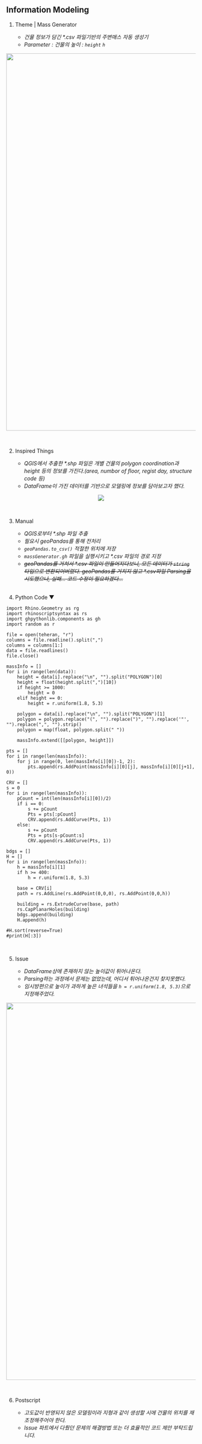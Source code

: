 ## Information Modeling

1. Theme | Mass Generator<br>

   - _건물 정보가 담긴 *.csv 파일기반의 주변매스 자동 생성기_
   - _Parameter : 건물의 높이 : `height` `h`_

<p align="center"><img src='https://user-images.githubusercontent.com/83874157/127735271-9e5eb9fc-d246-47d0-ad0b-70d573a32a52.gif' border='0' width='1000px'></p><br>

   
2. Inspired Things<br>

   - _QGIS에서 추출한 *.shp 파일은 개별 건물의 polygon coordination과 height 등의 정보를 가진다.(area, numbor of floor, regist day, structure code 등)_
   - _DataFrame이 가진 데이터를 기반으로 모델링에 정보를 담아보고자 했다._

<p align='center'><img src='https://user-images.githubusercontent.com/83874157/127735496-6f90462e-e80f-4766-b89f-d4ab1124ce57.PNG'></p><br>


3. Manual<br>

   - _QGIS로부터 *.shp 파일 추출_
   - _필요시 geoPandas를 통해 전처리_
   - _`geoPandas.to_csv()` 적절한 위치에 저장_
   - _`massGenerator.gh` 파일을 실행시키고 *.csv 파일의 경로 지정_
   - _~~geoPandas를 거쳐서 *.csv 파일이 만들어지다보니, 모든 데이터가 `string` 타입으로 변환되어버렸다. geoPandas를 거치지 않고 *.csv파일 Parsing을 시도했으나, 실패... 코드 수정이 필요하겠다...~~_<br><br>

4. Python Code ▼
```
import Rhino.Geometry as rg
import rhinoscriptsyntax as rs
import ghpythonlib.components as gh
import random as r

file = open(teheran, "r")
columns = file.readline().split(",")
columns = columns[1:]
data = file.readlines()
file.close()

massInfo = []
for i in range(len(data)):
    height = data[i].replace("\n", "").split("POLYGON")[0]
    height = float(height.split(",")[10])
    if height >= 1000:
        height = 0
    elif height == 0:
        height = r.uniform(1.8, 5.3)
        
    polygon = data[i].replace("\n", "").split("POLYGON")[1]
    polygon = polygon.replace("(", "").replace(")", "").replace('"', "").replace(",", "").strip()
    polygon = map(float, polygon.split(" "))
    
    massInfo.extend([[polygon, height]])

pts = []
for i in range(len(massInfo)):
    for j in range(0, len(massInfo[i][0])-1, 2):
        pts.append(rs.AddPoint(massInfo[i][0][j], massInfo[i][0][j+1], 0))

CRV = []
s = 0
for i in range(len(massInfo)):
    pCount = int(len(massInfo[i][0])/2)
    if i == 0:
        s += pCount
        Pts = pts[:pCount]
        CRV.append(rs.AddCurve(Pts, 1))
    else:
        s += pCount
        Pts = pts[s-pCount:s]
        CRV.append(rs.AddCurve(Pts, 1))

bdgs = []
H = []
for i in range(len(massInfo)):
    h = massInfo[i][1]
    if h >= 400:
        h = r.uniform(1.8, 5.3)
        
    base = CRV[i]
    path = rs.AddLine(rs.AddPoint(0,0,0), rs.AddPoint(0,0,h))
    
    building = rs.ExtrudeCurve(base, path)
    rs.CapPlanarHoles(building)
    bdgs.append(building)
    H.append(h)

#H.sort(reverse=True)
#print(H[:3])
```

<br>

   5. Issue<br>

        - _DataFrame상에 존재하지 않는 높이값이 튀어나온다._
        - _Parsing하는 과정에서 문제는 없었는데, 어디서 튀어나온건지 찾지못했다._
        - _임시방편으로 높이가 과하게 높은 녀석들을 `h = r.uniform(1.8, 5.3)`으로 지정해주었다._

<p align='center'><img src='https://user-images.githubusercontent.com/83874157/127736281-50310909-bb58-4e1a-8391-df5f6383fcfa.PNG' width='1000px'></p><br>


   6. Postscript<br>

        - _고도값이 반영되지 않은 모델링이라 지형과 같이 생성할 시에 건물의 위치를 재조정해주어야 한다._
        - _Issue 파트에서 다뤘던 문제의 해결방법 또는 더 효율적인 코드 제안 부탁드립니다._